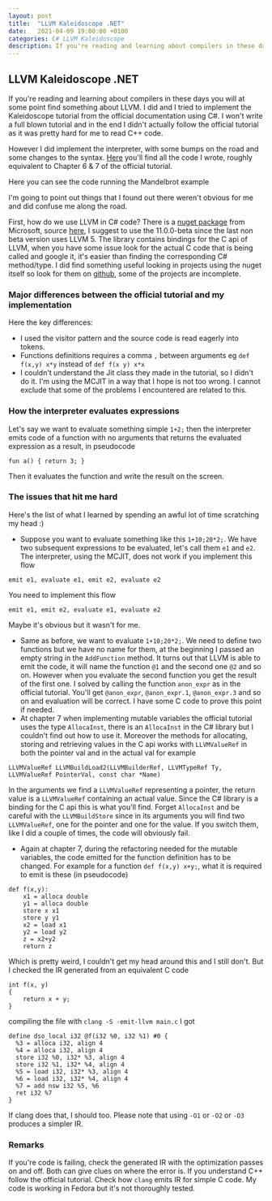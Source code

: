 ```yaml
---
layout: post
title:  "LLVM Kaleidoscope .NET"
date:   2021-04-09 19:00:00 +0100
categories: C# LLVM Kaleidoscope
description: If you're reading and learning about compilers in these days you will at some point find something about LLVM. I did and I tried to implement the Kaleidoscope tutorial from the official documentation using C#.
---
```


## LLVM Kaleidoscope .NET

If you're reading and learning about compilers in these days you will at some point find something about LLVM. I did and I tried to implement the Kaleidoscope tutorial from the official documentation using C#. I won't write a full blown tutorial and in the end I didn't actually follow the official tutorial as it was pretty hard for me to read C++ code. 

<!-- truncate -->

However I did implement the interpreter, with some bumps on the road and some changes to the syntax. [Here](https://github.com/davidelettieri/Kaleidoscope) you'll find all the code I wrote, roughly equivalent to Chapter 6 & 7 of the official tutorial.

Here you can see the code running the Mandelbrot example

<script id="asciicast-9UTdB0BVPfZemqMVjm0429YJb" src="https://asciinema.org/a/9UTdB0BVPfZemqMVjm0429YJb.js" async></script>

I'm going to point out things that I found out there weren't obvious for me and did confuse me along the road.

First, how do we use LLVM in C# code? There is a [nuget package](https://www.nuget.org/packages/LLVMSharp) from Microsoft, source [here](https://github.com/microsoft/LLVMSharp), I suggest to use the 11.0.0-beta since the last non beta version uses LLVM 5. The library contains bindings for the C api of LLVM, when you have some issue look for the actual C code that is being called and google it, it's easier than finding the corresponding C# method/type. I did find something useful looking in projects using the nuget itself so look for them on [github](https://github.com/microsoft/LLVMSharp/network/dependents?package_id=UGFja2FnZS0xNTY3NzI0NTk%3D), some of the projects are incomplete.

### Major differences between the official tutorial and my implementation

Here the key differences:
* I used the visitor pattern and the source code is read eagerly into tokens.
* Functions definitions requires a comma `,` between arguments eg `def f(x,y) x*y` instead of `def f(x y) x*x`
* I couldn't understand the Jit class they made in the tutorial, so I didn't do it. I'm using the MCJIT in a way that I hope is not too wrong. I cannot exclude that some of the problems I encountered are related to this.

### How the interpreter evaluates expressions

Let's say we want to evaluate something simple `1+2;` then the interpreter emits code of a function with no arguments that returns the evaluated expression as a result, in pseudocode
```
fun a() { return 3; }
```
Then it evaluates the function and write the result on the screen.

### The issues that hit me hard

Here's the list of what I learned by spending an awful lot of time scratching my head :)

*  Suppose you want to evaluate something like this `1+10;20*2;`. We have two subsequent expressions to be evaluated, let's call them `e1` and `e2`. The interpreter, using the MCJIT, does not work if you implement this flow
```
emit e1, evaluate e1, emit e2, evaluate e2
```
You need to implement this flow
```
emit e1, emit e2, evaluate e1, evaluate e2
```
Maybe it's obvious but it wasn't for me.
* Same as before, we want to evaluate `1+10;20*2;`. We need to define two functions but we have no name for them, at the beginning I passed an empty string in the `AddFunction` method. It turns out that LLVM is able to emit the code, it will name the function `@1` and the second one `@2` and so on. However when you evaluate the second function you get the result of the first one. I solved by calling the function `anon_expr` as in the official tutorial. You'll get `@anon_expr`, `@anon_expr.1`, `@anon_expr.3` and so on and evaluation will be correct. I have some C code to prove this point if needed.
* At chapter 7 when implementing mutable variables the official tutorial uses the type `AllocaInst`, there is an `AllocaInst` in the C# library but I couldn't find out how to use it. Moreover the methods for allocating, storing and retrieving values in the C api works with `LLVMValueRef` in both the pointer val and in the actual val for example 
```
LLVMValueRef LLVMBuildLoad2(LLVMBuilderRef, LLVMTypeRef Ty, LLVMValueRef PointerVal, const char *Name)
```
In the arguments we find a `LLVMValueRef` representing a pointer, the return value is a `LLVMValueRef` containing an actual value.
Since the C# library is a binding for the C api this is what you'll find. Forget `AllocaInst` and be careful with the `LLVMBuildStore` since in its arguments you will find two `LLVMValueRef`, one for the pointer and one for the value. If you switch them, like I did a couple of times, the code will obviously fail.
* Again at chapter 7, during the refactoring needed for the mutable variables, the code emitted for the function definition has to be changed. For example for a function `def f(x,y) x+y;`, what it is required to emit is these (in pseudocode)
```
def f(x,y):
    x1 = alloca double
    y1 = alloca double
    store x x1
    store y y1
    x2 = load x1
    y2 = load y2
    z = x2+y2
    return z
```
Which is pretty weird, I couldn't get my head around this and I still don't. But I checked the IR generated from an equivalent C code
```
int f(x, y)
{
    return x + y;
}
```
compiling the file with `clang -S -emit-llvm main.c` I got
```
define dso_local i32 @f(i32 %0, i32 %1) #0 {
  %3 = alloca i32, align 4
  %4 = alloca i32, align 4
  store i32 %0, i32* %3, align 4
  store i32 %1, i32* %4, align 4
  %5 = load i32, i32* %3, align 4
  %6 = load i32, i32* %4, align 4
  %7 = add nsw i32 %5, %6
  ret i32 %7
}
```
If clang does that, I should too. Please note that using `-O1` or `-O2` or `-O3` produces a simpler IR. 

### Remarks

If you're code is failing, check the generated IR with the optimization passes on and off. Both can give clues on where the error is. If you understand C++ follow the official tutorial. Check how `clang` emits IR for simple C code. My code is working in Fedora but it's not thoroughly tested.
